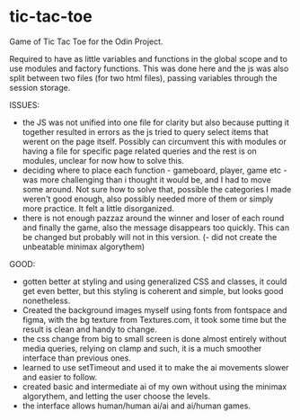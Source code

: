 # tic-tac-toe

Game of Tic Tac Toe for the Odin Project.

Required to have as little variables and functions in the global scope and to use modules and factory functions. This was done here and the js was also split between two files (for two html files), passing variables through the session storage.

ISSUES:

- the JS was not unified into one file for clarity but also because putting it together resulted in errors as the js tried to query select items that werent on the page itself. Possibly can circumvent this with modules or having a file for specific page related queries and the rest is on modules, unclear for now how to solve this.
- deciding where to place each function - gameboard, player, game etc - was more challenging than i thought it would be, and I had to move some around. Not sure how to solve that, possible the categories I made weren't good enough, also possibly needed more of them or simply more practice. It felt a little disorganized.
- there is not enough pazzaz around the winner and loser of each round and finally the game, also the message disappears too quickly. This can be changed but probably will not in this version.
  (- did not create the unbeatable minimax algorythem)

GOOD:

- gotten better at styling and using generalized CSS and classes, it could get even better, but this styling is coherent and simple, but looks good nonetheless.
- Created the background images myself using fonts from fontspace and figma, with the bg texture from Textures.com, it took some time but the result is clean and handy to change.
- the css change from big to small screen is done almost entirely without media queries, relying on clamp and such, it is a much smoother interface than previous ones.
- learned to use setTimeout and used it to make the ai movements slower and easier to follow.
- created basic and intermediate ai of my own without using the minimax algorythem, and letting the user choose the levels.
- the interface allows human/human ai/ai and ai/human games.
